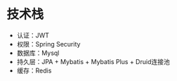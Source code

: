 # 技术栈

- 认证：JWT
- 权限：Spring Security
- 数据库：Mysql
- 持久层：JPA + Mybatis + Mybatis Plus + Druid连接池
- 缓存：Redis